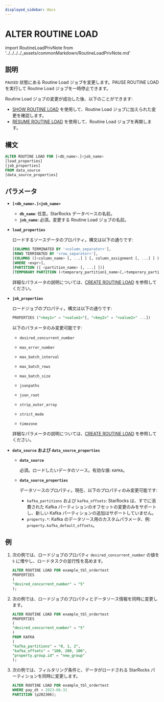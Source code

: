 ```yaml
---
displayed_sidebar: docs
---
```


# ALTER ROUTINE LOAD

import RoutineLoadPrivNote from '../../../../_assets/commonMarkdown/RoutineLoadPrivNote.md'

## 説明

`PAUSED` 状態にある Routine Load ジョブを変更します。PAUSE ROUTINE LOAD を実行して Routine Load ジョブを一時停止できます。

Routine Load ジョブの変更が成功した後、以下のことができます:

- [SHOW ROUTINE LOAD](SHOW_ROUTINE_LOAD.md) を使用して、Routine Load ジョブに加えられた変更を確認します。
- [RESUME ROUTINE LOAD](RESUME_ROUTINE_LOAD.md) を使用して、Routine Load ジョブを再開します。

<RoutineLoadPrivNote />

## 構文

```SQL
ALTER ROUTINE LOAD FOR [<db_name>.]<job_name>
[load_properties]
[job_properties]
FROM data_source
[data_source_properties]
```

## パラメータ

- **`[<db_name>.]<job_name>`**
  - **`db_name`**: 任意。StarRocks データベースの名前。
  - **`job_name`:** 必須。変更する Routine Load ジョブの名前。
- **`load_properties`**

   ロードするソースデータのプロパティ。構文は以下の通りです:

   ```SQL
   [COLUMNS TERMINATED BY '<column_separator>'],
   [ROWS TERMINATED BY '<row_separator>'],
   [COLUMNS ([<column_name> [, ...] ] [, column_assignment [, ...] ] )],
   [WHERE <expr>],
   [PARTITION ([ <partition_name> [, ...] ])]
   [TEMPORARY PARTITION (<temporary_partition1_name>[,<temporary_partition2_name>,...])]
   ```

   詳細なパラメータの説明については、[CREATE ROUTINE LOAD](CREATE_ROUTINE_LOAD.md#load_properties) を参照してください。

- **`job_properties`**

  ロードジョブのプロパティ。構文は以下の通りです:

  ```SQL
  PROPERTIES ("<key1>" = "<value1>"[, "<key2>" = "<value2>" ...])
  ```

  以下のパラメータのみ変更可能です:

  - `desired_concurrent_number`

  - `max_error_number`

  - `max_batch_interval`

  - `max_batch_rows`

  - `max_batch_size`

  - `jsonpaths`

  - `json_root`

  - `strip_outer_array`

  - `strict_mode`

  - `timezone`

  詳細なパラメータの説明については、[CREATE ROUTINE LOAD](CREATE_ROUTINE_LOAD.md#job_properties) を参照してください。

- **`data_source`** **および** **`data_source_properties`**

  - **`data_source`**

    必須。ロードしたいデータのソース。有効な値: `KAFKA`。

  - **`data_source_properties`**

    データソースのプロパティ。現在、以下のプロパティのみ変更可能です:
    - `kafka_partitions` および `kafka_offsets`: StarRocks は、すでに消費された Kafka パーティションのオフセットの変更のみをサポートし、新しい Kafka パーティションの追加はサポートしていません。
    - `property.*`: Kafka のデータソース用のカスタムパラメータ、例: `property.kafka_default_offsets`。

## 例

1. 次の例では、ロードジョブのプロパティ `desired_concurrent_number` の値を `5` に増やし、ロードタスクの並行性を高めます。

   ```SQL
   ALTER ROUTINE LOAD FOR example_tbl_ordertest
   PROPERTIES
   (
   "desired_concurrent_number" = "5"
   );
   ```

2. 次の例では、ロードジョブのプロパティとデータソース情報を同時に変更します。

   ```SQL
   ALTER ROUTINE LOAD FOR example_tbl_ordertest
   PROPERTIES
   (
   "desired_concurrent_number" = "5"
   )
   FROM KAFKA
   (
   "kafka_partitions" = "0, 1, 2",
   "kafka_offsets" = "100, 200, 100",
   "property.group.id" = "new_group"
   );
   ```

3. 次の例では、フィルタリング条件と、データがロードされる StarRocks パーティションを同時に変更します。

   ```SQL
   ALTER ROUTINE LOAD FOR example_tbl_ordertest
   WHERE pay_dt < 2023-06-31
   PARTITION (p202306);
   ```